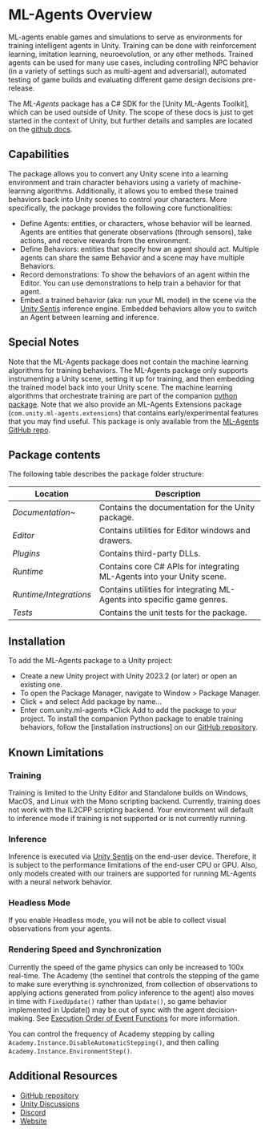 # ML-Agents Overview
ML-agents enable games and simulations to serve as environments for training intelligent agents in Unity. Training can be done with reinforcement learning, imitation learning, neuroevolution, or any other methods. Trained agents can be used for many use cases, including controlling NPC behavior (in a variety of settings such as multi-agent and adversarial), automated testing of game builds and evaluating different game design decisions pre-release.

The _ML-Agents_ package has a C# SDK for the [Unity ML-Agents Toolkit], which can be used outside of Unity. The scope of these docs is just to get started in the context of Unity, but further details and samples are located on the [github docs].

## Capabilities
The package allows you to convert any Unity scene into a learning environment and train character behaviors using a variety of machine-learning algorithms. Additionally, it allows you to embed these trained behaviors back into Unity scenes to control your characters. More specifically, the package provides the following core functionalities:

* Define Agents: entities, or characters, whose behavior will be learned. Agents are entities that generate observations (through sensors), take actions, and receive rewards from the environment.
* Define Behaviors: entities that specify how an agent should act. Multiple agents can share the same Behavior and a scene may have multiple Behaviors.
* Record demonstrations: To show the behaviors of an agent within the Editor. You can use demonstrations to help train a behavior for that agent.
* Embed a trained behavior (aka: run your ML model) in the scene via the [Unity Sentis] inference engine. Embedded behaviors allow you to switch an Agent between learning and inference.

## Special Notes
Note that the ML-Agents package does not contain the machine learning algorithms for training behaviors. The ML-Agents package only supports instrumenting a Unity scene, setting it up for training, and then embedding the trained model back into your Unity scene. The machine learning algorithms that orchestrate training are part of the companion [python package].
Note that we also provide an ML-Agents Extensions package (`com.unity.ml-agents.extensions`) that contains early/experimental features that you may find useful. This package is only available from the [ML-Agents GitHub repo].


## Package contents

The following table describes the package folder structure:

| **Location**           | **Description**                                                         |
| ---------------------- | ----------------------------------------------------------------------- |
| _Documentation~_       | Contains the documentation for the Unity package.                       |
| _Editor_               | Contains utilities for Editor windows and drawers.                      |
| _Plugins_              | Contains third-party DLLs.                                              |
| _Runtime_              | Contains core C# APIs for integrating ML-Agents into your Unity scene.  |
| _Runtime/Integrations_ | Contains utilities for integrating ML-Agents into specific game genres. |
| _Tests_                | Contains the unit tests for the package.                                |

<a name="Installation"></a>

## Installation
To add the ML-Agents package to a Unity project:

* Create a new Unity project with Unity 2023.2 (or later) or open an existing one.
* To open the Package Manager, navigate to Window > Package Manager.
* Click + and select Add package by name...
* Enter com.unity.ml-agents
*Click Add to add the package to your project.
To install the companion Python package to enable training behaviors, follow the [installation instructions] on our [GitHub repository].

## Known Limitations

### Training

Training is limited to the Unity Editor and Standalone builds on Windows, MacOS,
and Linux with the Mono scripting backend. Currently, training does not work
with the IL2CPP scripting backend. Your environment will default to inference
mode if training is not supported or is not currently running.

### Inference

Inference is executed via [Unity Sentis](https://docs.unity3d.com/Packages/com.unity.sentis@latest/index.html) on the end-user device. Therefore, it is subject to the performance limitations of the end-user CPU or GPU. Also, only models created with our trainers are supported for running ML-Agents with a neural network behavior.

### Headless Mode

If you enable Headless mode, you will not be able to collect visual observations from your agents.

### Rendering Speed and Synchronization

Currently the speed of the game physics can only be increased to 100x real-time. The Academy (the sentinel that controls the stepping of the game to make sure everything is synchronized, from collection of observations to applying actions generated from policy inference to the agent) also moves in time with `FixedUpdate()` rather than `Update()`, so game behavior implemented in Update() may be out of sync with the agent decision-making.  See [Execution Order of Event Functions] for more information.

You can control the frequency of Academy stepping by calling `Academy.Instance.DisableAutomaticStepping()`, and then calling `Academy.Instance.EnvironmentStep()`.

## Additional Resources

* [GitHub repository]
* [Unity Discussions]
* [Discord]
* [Website]

[github docs]: https://unity-technologies.github.io/ml-agents/
[Unity Sentis]: https://docs.unity3d.com/Packages/com.unity.sentis@2.1/manual/index.html
[python package]: https://github.com/Unity-Technologies/ml-agents
[ML-Agents GitHub repo]: https://github.com/Unity-Technologies/ml-agents/blob/release_21_docs/com.unity.ml-agents.extensions
[GitHub repository]: https://github.com/Unity-Technologies/ml-agents
[Execution Order of Event Functions]: https://docs.unity3d.com/Manual/ExecutionOrder.html
[Unity Discussions]: https://discussions.unity.com/tag/ml-agents
[Discord]: https://discord.com/channels/489222168727519232/1202574086115557446
[Website]: https://unity-technologies.github.io/ml-agents/

